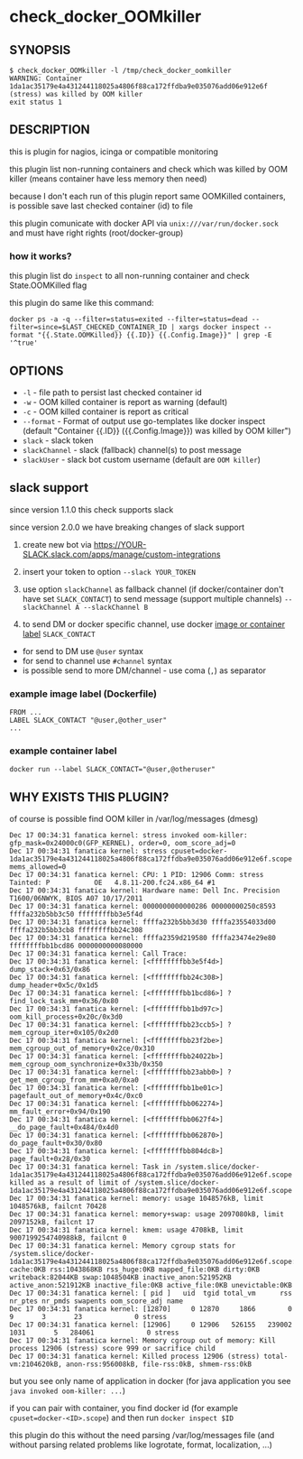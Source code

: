 # check_docker_OOMkiller

## SYNOPSIS

```
$ check_docker_OOMkiller -l /tmp/check_docker_oomkiller
WARNING: Container 1da1ac35179e4a431244118025a4806f88ca172ffdba9e035076add06e912e6f (stress) was killed by OOM killer
exit status 1
```

## DESCRIPTION
this is plugin for nagios, icinga or compatible monitoring

this plugin list non-running containers and check which was killed by OOM killer (means container have less memory then need)

because I don't each run of this plugin report same OOMKilled containers, is possible save last checked container (id) to file

this plugin comunicate with docker API via `unix:///var/run/docker.sock` and must have right rights (root/docker-group)

### how it works?
this plugin list do `inspect` to all non-running container and check State.OOMKilled flag

this plugin do same like this command:
```
docker ps -a -q --filter=status=exited --filter=status=dead --filter=since=$LAST_CHECKED_CONTAINER_ID | xargs docker inspect --format "{{.State.OOMKilled}} {{.ID}} {{.Config.Image}}" | grep -E '^true'
```

## OPTIONS
* `-l` - file path to persist last checked container id
* `-w` - OOM killed container is report as warning (default)
* `-c` - OOM killed container is report as critical
* `--format` - Format of output use go-templates like docker inspect (default "Container {{.ID}} ({{.Config.Image}}) was killed by OOM killer")
* `slack` - slack token
* `slackChannel` - slack (fallback) channel(s) to post message
* `slackUser` - slack bot custom username (default are `OOM killer`)

## slack support
since version 1.1.0 this check supports slack

since version 2.0.0 we have breaking changes of slack support

1. create new bot via https://YOUR-SLACK.slack.com/apps/manage/custom-integrations

2. insert your token to option `--slack YOUR_TOKEN`

3. use option `slackChannel` as fallback channel (if docker/container don't have set `SLACK_CONTACT`) to send message
   (support multiple channels) `--slackChannel A --slackChannel B`

4. to send DM or docker specific channel, use docker [image or container label](https://docs.docker.com/engine/userguide/labels-custom-metadata/#value-guidelines) `SLACK_CONTACT`

  * for send to DM use `@user` syntax
  * for send to channel use `#channel` syntax
  * is possible send to more DM/channel - use coma (`,`) as separator

### example image label (Dockerfile)

```
FROM ...
LABEL SLACK_CONTACT "@user,@other_user"
...
```

### example container label

```
docker run --label SLACK_CONTACT="@user,@otheruser"
```

## WHY EXISTS THIS PLUGIN?

of course is possible find OOM killer in /var/log/messages (dmesg)

```
Dec 17 00:34:31 fanatica kernel: stress invoked oom-killer: gfp_mask=0x24000c0(GFP_KERNEL), order=0, oom_score_adj=0
Dec 17 00:34:31 fanatica kernel: stress cpuset=docker-1da1ac35179e4a431244118025a4806f88ca172ffdba9e035076add06e912e6f.scope mems_allowed=0
Dec 17 00:34:31 fanatica kernel: CPU: 1 PID: 12906 Comm: stress Tainted: P           OE   4.8.11-200.fc24.x86_64 #1
Dec 17 00:34:31 fanatica kernel: Hardware name: Dell Inc. Precision T1600/06NWYK, BIOS A07 10/17/2011
Dec 17 00:34:31 fanatica kernel: 0000000000000286 00000000250c8593 ffffa232b5bb3c50 ffffffffbb3e5f4d
Dec 17 00:34:31 fanatica kernel: ffffa232b5bb3d30 ffffa23554033d00 ffffa232b5bb3cb8 ffffffffbb24c308
Dec 17 00:34:31 fanatica kernel: ffffa2359d219580 ffffa23474e29e80 ffffffffbb1bcd86 0000000000080000
Dec 17 00:34:31 fanatica kernel: Call Trace:
Dec 17 00:34:31 fanatica kernel: [<ffffffffbb3e5f4d>] dump_stack+0x63/0x86
Dec 17 00:34:31 fanatica kernel: [<ffffffffbb24c308>] dump_header+0x5c/0x1d5
Dec 17 00:34:31 fanatica kernel: [<ffffffffbb1bcd86>] ? find_lock_task_mm+0x36/0x80
Dec 17 00:34:31 fanatica kernel: [<ffffffffbb1bd97c>] oom_kill_process+0x20c/0x3d0
Dec 17 00:34:31 fanatica kernel: [<ffffffffbb23ccb5>] ? mem_cgroup_iter+0x105/0x2d0
Dec 17 00:34:31 fanatica kernel: [<ffffffffbb23f2be>] mem_cgroup_out_of_memory+0x2ce/0x310
Dec 17 00:34:31 fanatica kernel: [<ffffffffbb24022b>] mem_cgroup_oom_synchronize+0x33b/0x350
Dec 17 00:34:31 fanatica kernel: [<ffffffffbb23abb0>] ? get_mem_cgroup_from_mm+0xa0/0xa0
Dec 17 00:34:31 fanatica kernel: [<ffffffffbb1be01c>] pagefault_out_of_memory+0x4c/0xc0
Dec 17 00:34:31 fanatica kernel: [<ffffffffbb062274>] mm_fault_error+0x94/0x190
Dec 17 00:34:31 fanatica kernel: [<ffffffffbb0627f4>] __do_page_fault+0x484/0x4d0
Dec 17 00:34:31 fanatica kernel: [<ffffffffbb062870>] do_page_fault+0x30/0x80
Dec 17 00:34:31 fanatica kernel: [<ffffffffbb804dc8>] page_fault+0x28/0x30
Dec 17 00:34:31 fanatica kernel: Task in /system.slice/docker-1da1ac35179e4a431244118025a4806f88ca172ffdba9e035076add06e912e6f.scope killed as a result of limit of /system.slice/docker-1da1ac35179e4a431244118025a4806f88ca172ffdba9e035076add06e912e6f.scope
Dec 17 00:34:31 fanatica kernel: memory: usage 1048576kB, limit 1048576kB, failcnt 70428
Dec 17 00:34:31 fanatica kernel: memory+swap: usage 2097080kB, limit 2097152kB, failcnt 17
Dec 17 00:34:31 fanatica kernel: kmem: usage 4708kB, limit 9007199254740988kB, failcnt 0
Dec 17 00:34:31 fanatica kernel: Memory cgroup stats for /system.slice/docker-1da1ac35179e4a431244118025a4806f88ca172ffdba9e035076add06e912e6f.scope: cache:0KB rss:1043868KB rss_huge:0KB mapped_file:0KB dirty:0KB writeback:82044KB swap:1048504KB inactive_anon:521952KB active_anon:521912KB inactive_file:0KB active_file:0KB unevictable:0KB
Dec 17 00:34:31 fanatica kernel: [ pid ]   uid  tgid total_vm      rss nr_ptes nr_pmds swapents oom_score_adj name
Dec 17 00:34:31 fanatica kernel: [12870]     0 12870     1866        0       9       3       23             0 stress
Dec 17 00:34:31 fanatica kernel: [12906]     0 12906   526155   239002    1031       5   284061             0 stress
Dec 17 00:34:31 fanatica kernel: Memory cgroup out of memory: Kill process 12906 (stress) score 999 or sacrifice child
Dec 17 00:34:31 fanatica kernel: Killed process 12906 (stress) total-vm:2104620kB, anon-rss:956008kB, file-rss:0kB, shmem-rss:0kB
```

but you see only name of application in docker (for java application you see `java invoked oom-killer: ...`)

if you can pair with container, you find docker id (for example `cpuset=docker-<ID>.scope`) and then run `docker inspect $ID`

this plugin do this without the need parsing /var/log/messages file (and without parsing related problems like logrotate, format, localization, ...)
